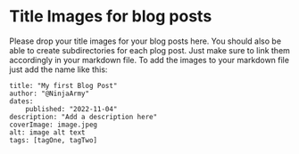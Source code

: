 # Title Images for blog posts
Please drop your title images for your blog posts here.
You should also be able to create subdirectories for each plog post. Just make sure to link them accordingly in your markdown file.
To add the images to your markdown file just add the name like this:

```
title: "My first Blog Post"
author: "@NinjaArmy"
dates:
    published: "2022-11-04"
description: "Add a description here"
coverImage: image.jpeg
alt: image alt text
tags: [tagOne, tagTwo]

```